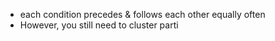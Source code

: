 - each condition precedes & follows each other equally often
- However, you still need to cluster parti